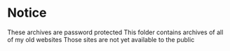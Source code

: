 # Notice

These archives are password protected
This folder contains archives of all of my old websites
Those sites are not yet available to the public

